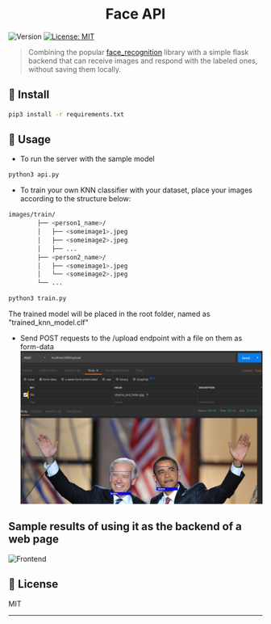 <h1 align="center">Face API</h1>
<p>
  <img alt="Version" src="https://img.shields.io/badge/version-0.1.0-blue.svg?cacheSeconds=2592000" />
  <a href="https://github.com/kefranabg/readme-md-generator/blob/master/LICENSE">
    <img alt="License: MIT" src="https://img.shields.io/badge/License-MIT-yellow.svg" target="_blank" />
  </a>
</p>

> Combining the popular [face_recognition](https://github.com/ageitgey/face_recognition) library with a simple flask backend that can receive images and respond with the labeled ones, without saving them locally.

## 💾 Install

```sh
pip3 install -r requirements.txt
```

## 🚀 Usage

* To run the server with the sample model
```sh
python3 api.py
```

* To train your own KNN classifier with your dataset, place your images according to the structure below:
```sh
images/train/
        ├── <person1_name>/
        │   ├── <someimage1>.jpeg
        │   ├── <someimage2>.jpeg
        │   ├── ...
        ├── <person2_name>/
        │   ├── <someimage1>.jpeg
        │   └── <someimage2>.jpeg
        └── ...
```
```sh
python3 train.py
```
The trained model will be placed in the root folder, named as "trained_knn_model.clf"

* Send POST requests to the /upload endpoint with a file on them as form-data 
![Postman](demo_results/obama-biden.png)

## Sample results of using it as the backend of a web page
![Frontend](demo_results/faceapi-demo.gif)

## 📝 License

MIT<br />

***
